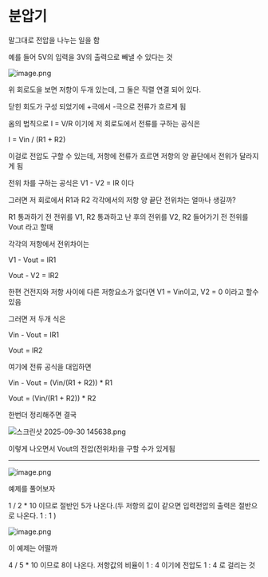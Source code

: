 # 분압기

말그대로 전압을 나누는 일을 함

예를 들어 5V의 입력을 3V의 출력으로 빼낼 수 있다는 것

![image.png](attachment:5b5f3c98-ac1f-4da2-8e69-948afc9f2fbb:image.png)

위 회로도을 보면 저항이 두개 있는데, 그 둘은 직렬 연결 되어 있다.

닫힌 회도가 구성 되었기에 +극에서 -극으로 전류가 흐르게 됨

옴의 법칙으로  I = V/R 이기에 저 회로도에서 전류를 구하는 공식은

I = Vin / (R1 + R2)

이걸로 전압도 구할 수 있는데, 저항에 전류가 흐르면 저항의 양 끝단에서 전위가 달라지게 됨

전위 차를 구하는 공식은 V1 - V2 = IR 이다

그러면 저 회로에서 R1과 R2 각각에서의 저항 양 끝단 전위차는 얼마나 생길까?

R1 통과하기 전 전위를 V1, R2 통과하고 난 후의 전위를 V2, R2 들어가기 전 전위를 Vout 라고 할때

각각의 저항에서 전위차이는 

V1 - Vout = IR1

Vout - V2 = IR2

한편 건전지와 저항 사이에 다른 저항요소가 없다면 V1 = Vin이고, V2 = 0 이라고 할수 있음

그러면 저 두개 식은

Vin - Vout = IR1

Vout = IR2

여기에 전류 공식을 대입하면

Vin - Vout = (Vin/(R1 + R2)) * R1

Vout = (Vin/(R1 + R2)) * R2

한번더 정리해주면 결국

![스크린샷 2025-09-30 145638.png](attachment:e43f36bb-0bad-42aa-a0c8-dc894028d315:스크린샷_2025-09-30_145638.png)

이렇게 나오면서 Vout의 전압(전위차)을 구할 수가 있게됨

---

![image.png](attachment:6a8e9c18-6286-42d5-a6ad-402f70db06b3:image.png)

예제를 풀어보자

1 / 2 * 10 이므로 절반인 5가 나온다.(두 저항의 값이 같으면 입력전압의 출력은 절반으로 나온다. 1 : 1 )

![image.png](attachment:5ec3febe-e6da-4dfd-b2a2-4541f34edcb1:image.png)

이 예제는 어떨까

4 / 5 * 10 이므로 8이 나온다. 저항값의 비율이 1 : 4 이기에 전압도 1 : 4 로 걸리는 것

